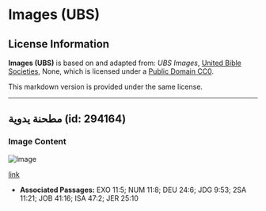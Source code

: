 # Images (UBS)

## License Information

**Images (UBS)** is based on and adapted from: _UBS Images_, [United Bible Societies](https://unitedbiblesocieties.org/), None, which is licensed under a [Public Domain CC0](https://creativecommons.org/public-domain/cc0/).

This markdown version is provided under the same license.



--------------------------------

## مطحنة يدوية (id: 294164)

### Image Content

![Image](https://cdn.aquifer.bible/aquifer-content/resources/Media/WEB-0483_handmill.jpg)

[link](https://cdn.aquifer.bible/aquifer-content/resources/Media/WEB-0483_handmill.jpg)

* **Associated Passages:** EXO 11:5; NUM 11:8; DEU 24:6; JDG 9:53; 2SA 11:21; JOB 41:16; ISA 47:2; JER 25:10

